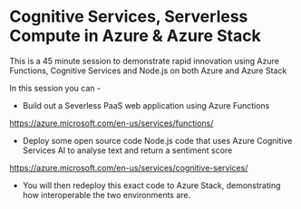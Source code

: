 # Cognitive Services, Serverless Compute in Azure & Azure Stack



This is a 45 minute session to demonstrate rapid innovation using Azure Functions, Cognitive Services and Node.js on both Azure and Azure Stack

In this session you can -

- Build out a Severless PaaS web application using Azure Functions

https://azure.microsoft.com/en-us/services/functions/ 


- Deploy some open source code Node.js code that uses Azure Cognitive Services AI to analyse text and return a sentiment score

https://azure.microsoft.com/en-us/services/cognitive-services/ 

- You will then redeploy this exact code to Azure Stack, demonstrating how interoperable the two environments are.


